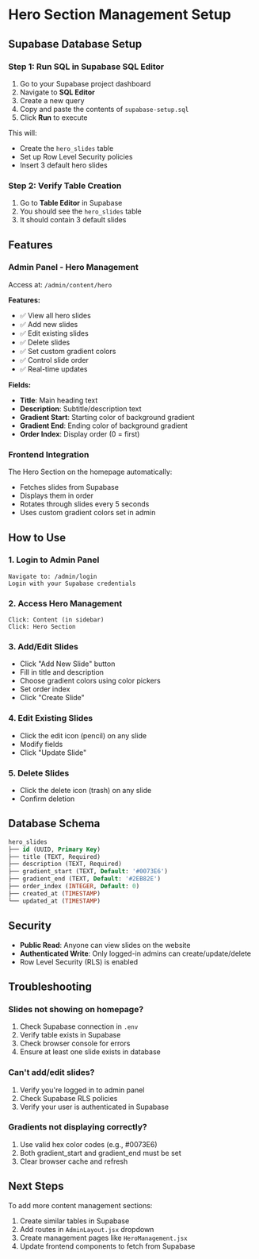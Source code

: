 # Hero Section Management Setup

## Supabase Database Setup

### Step 1: Run SQL in Supabase SQL Editor

1. Go to your Supabase project dashboard
2. Navigate to **SQL Editor**
3. Create a new query
4. Copy and paste the contents of `supabase-setup.sql`
5. Click **Run** to execute

This will:
- Create the `hero_slides` table
- Set up Row Level Security policies
- Insert 3 default hero slides

### Step 2: Verify Table Creation

1. Go to **Table Editor** in Supabase
2. You should see the `hero_slides` table
3. It should contain 3 default slides

## Features

### Admin Panel - Hero Management

Access at: `/admin/content/hero`

**Features:**
- ✅ View all hero slides
- ✅ Add new slides
- ✅ Edit existing slides
- ✅ Delete slides
- ✅ Set custom gradient colors
- ✅ Control slide order
- ✅ Real-time updates

**Fields:**
- **Title**: Main heading text
- **Description**: Subtitle/description text
- **Gradient Start**: Starting color of background gradient
- **Gradient End**: Ending color of background gradient
- **Order Index**: Display order (0 = first)

### Frontend Integration

The Hero Section on the homepage automatically:
- Fetches slides from Supabase
- Displays them in order
- Rotates through slides every 5 seconds
- Uses custom gradient colors set in admin

## How to Use

### 1. Login to Admin Panel
```
Navigate to: /admin/login
Login with your Supabase credentials
```

### 2. Access Hero Management
```
Click: Content (in sidebar)
Click: Hero Section
```

### 3. Add/Edit Slides
- Click "Add New Slide" button
- Fill in title and description
- Choose gradient colors using color pickers
- Set order index
- Click "Create Slide"

### 4. Edit Existing Slides
- Click the edit icon (pencil) on any slide
- Modify fields
- Click "Update Slide"

### 5. Delete Slides
- Click the delete icon (trash) on any slide
- Confirm deletion

## Database Schema

```sql
hero_slides
├── id (UUID, Primary Key)
├── title (TEXT, Required)
├── description (TEXT, Required)
├── gradient_start (TEXT, Default: '#0073E6')
├── gradient_end (TEXT, Default: '#2EB82E')
├── order_index (INTEGER, Default: 0)
├── created_at (TIMESTAMP)
└── updated_at (TIMESTAMP)
```

## Security

- **Public Read**: Anyone can view slides on the website
- **Authenticated Write**: Only logged-in admins can create/update/delete
- Row Level Security (RLS) is enabled

## Troubleshooting

### Slides not showing on homepage?
1. Check Supabase connection in `.env`
2. Verify table exists in Supabase
3. Check browser console for errors
4. Ensure at least one slide exists in database

### Can't add/edit slides?
1. Verify you're logged in to admin panel
2. Check Supabase RLS policies
3. Verify your user is authenticated in Supabase

### Gradients not displaying correctly?
1. Use valid hex color codes (e.g., #0073E6)
2. Both gradient_start and gradient_end must be set
3. Clear browser cache and refresh

## Next Steps

To add more content management sections:
1. Create similar tables in Supabase
2. Add routes in `AdminLayout.jsx` dropdown
3. Create management pages like `HeroManagement.jsx`
4. Update frontend components to fetch from Supabase
